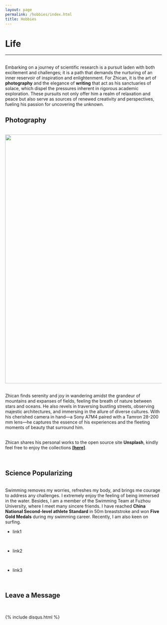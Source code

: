 ```yaml
---
layout: page
permalink: /hobbies/index.html
title: Hobbies
---
```


# Life

---

<br>Embarking on a journey of scientific research is a pursuit laden with both excitement and challenges; it is a path that demands the nurturing of an inner reservoir of inspiration and enlightenment. For Zhican, it is the art of **photography** and the elegance of **writing** that act as his sanctuaries of solace, which dispel the pressures inherent in rigorous academic exploration. These pursuits not only offer him a realm of relaxation and peace but also serve as sources of renewed creativity and perspectives, fueling his passion for uncovering the unknown.


## Photography

<br>

<img src="https://albert-canite.github.io/images/photo.jpg" class="floatpic_c" width="1000" height="800">

<br>Zhican finds serenity and joy in wandering amidst the grandeur of mountains and expanses of fields, feeling the breath of nature between stars and oceans. He also revels in traversing bustling streets, observing majestic architectures, and immersing in the allure of diverse cultures. With his cherished camera in hand—a Sony A7M4 paired with a Tamron 28-200 mm lens—he captures the essence of his experiences and the fleeting moments of beauty that surround him.

<br>Zhican shares his personal works to the open source site **Unsplash**, kindly feel free to enjoy the collections **[[here]](https://unsplash.com/@albert_canite)**.

<br>

## Science Popularizing


<br>Swimming removes my worries, refreshes my body, and brings me courage to address any challenges. I extremely enjoy the feeling of being immersed in the water. Besides, I am a member of the Swimming Team at Fuzhou University, where I meet many sincere friends. I have reached **China National Second-level athlete Standard** in 50m breaststroke and won **Five Gold Medals** during my swimming career. Recently, I am also keen on surfing.

- link1

<br>

- link2

<br>

- link3

<br>


## Leave a Message

<br>

{% include disqus.html %} 

<br>
